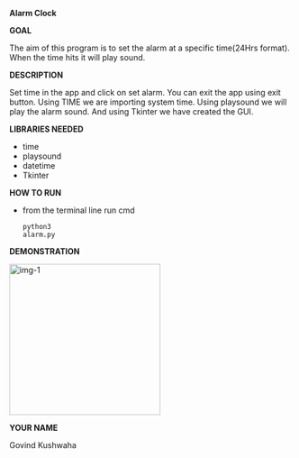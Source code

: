 **Alarm Clock**

**GOAL**

The aim of this program is to set the alarm at a specific time(24Hrs format). When the time hits it will play sound.

**DESCRIPTION**

Set time in the app and click on set alarm. You can exit the app using exit button. Using TIME we are importing system time. Using playsound we will play the alarm sound. And using Tkinter we have created the GUI.

**LIBRARIES NEEDED**

- time
- playsound
- datetime
- Tkinter

**HOW TO RUN**
- from the terminal line run cmd <pre><code>python3 alarm.py</code></pre>

**DEMONSTRATION**

<img width="268" alt="img-1" src="https://user-images.githubusercontent.com/83280091/210274252-57ded7e6-f49c-4e1e-bf6f-a701d988d003.png">

**YOUR NAME**

Govind Kushwaha
